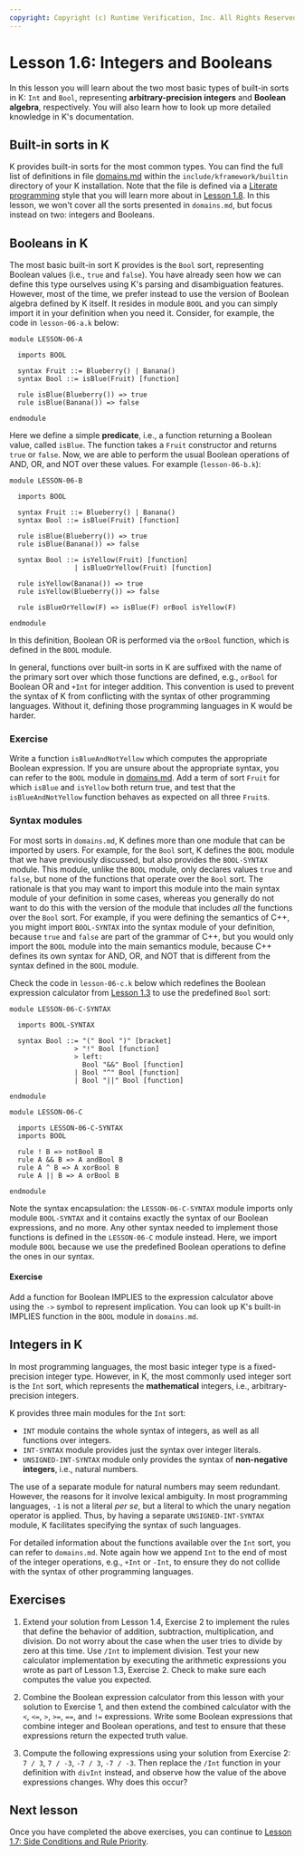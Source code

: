```yaml
---
copyright: Copyright (c) Runtime Verification, Inc. All Rights Reserved.
---
```


# Lesson 1.6: Integers and Booleans

In this lesson you will learn about the two most basic types of built-in
sorts in K: `Int` and `Bool`, representing **arbitrary-precision integers** 
and **Boolean algebra**, respectively. You will also learn how to look up 
more detailed knowledge in K's documentation.

## Built-in sorts in K

K provides built-in sorts for the most common types. You can find the full 
list of definitions in file
[domains.md](../../../include/kframework/builtin/domains.md) within the
`include/kframework/builtin` directory of your K installation. Note that 
the file is defined via a 
[Literate programming](https://en.wikipedia.org/wiki/Literate_programming)
style that you will learn more about in 
[Lesson 1.8](../08_literate_programming/README.md). 
In this lesson, we won't cover all the sorts presented in `domains.md`,
but focus instead on two: integers and Booleans.


## Booleans in K

The most basic built-in sort K provides is the `Bool` sort, representing
Boolean values (i.e., `true` and `false`). You have already seen how we can
define this type ourselves using K's parsing and disambiguation features. 
However, most of the time, we prefer instead to use the version of Boolean 
algebra defined by K itself. It resides in module `BOOL` and you can simply 
import it in your definition when you need it. Consider, for example, the 
code in `lesson-06-a.k` below:

```k
module LESSON-06-A

  imports BOOL

  syntax Fruit ::= Blueberry() | Banana()
  syntax Bool ::= isBlue(Fruit) [function]

  rule isBlue(Blueberry()) => true
  rule isBlue(Banana()) => false

endmodule
```

Here we define a simple **predicate**, i.e., a function returning a Boolean 
value, called `isBlue`. The function takes a `Fruit` constructor and returns
`true` or `false`. Now, we are able to perform the usual Boolean operations 
of AND, OR, and NOT over these values. For example (`lesson-06-b.k`):

```k
module LESSON-06-B

  imports BOOL

  syntax Fruit ::= Blueberry() | Banana()
  syntax Bool ::= isBlue(Fruit) [function]

  rule isBlue(Blueberry()) => true
  rule isBlue(Banana()) => false

  syntax Bool ::= isYellow(Fruit) [function]
                | isBlueOrYellow(Fruit) [function]

  rule isYellow(Banana()) => true
  rule isYellow(Blueberry()) => false

  rule isBlueOrYellow(F) => isBlue(F) orBool isYellow(F)

endmodule
```

In this definition, Boolean OR is performed via the `orBool` function, which is 
defined in the `BOOL` module. 

In general, functions over built-in sorts in K are suffixed with the name of 
the primary sort over which those functions are defined, e.g., `orBool` for 
Boolean OR and `+Int` for integer addition. This convention is used to prevent 
the syntax of K from conflicting with the syntax of other programming 
languages. Without it, defining those programming languages in K would be 
harder.

### Exercise

Write a function `isBlueAndNotYellow` which computes the appropriate Boolean
expression. If you are unsure about the appropriate syntax, you can refer to 
the `BOOL` module in
[domains.md](../../../include/kframework/builtin/domains.md). Add a term of
sort `Fruit` for which `isBlue` and `isYellow` both return true, and test that
the `isBlueAndNotYellow` function behaves as expected on all three `Fruit`s.

### Syntax modules

For most sorts in `domains.md`, K defines more than one module that can be
imported by users. For example, for the `Bool` sort, K defines the `BOOL`
module that we have previously discussed, but also provides the `BOOL-SYNTAX` 
module. This module, unlike the `BOOL` module, only declares values `true` 
and `false`, but none of the functions that operate over the `Bool` sort. 
The rationale is that you may want to import this module into the main syntax 
module of your definition in some cases, whereas you generally do
not want to do this with the version of the module that includes _all_ the
functions over the `Bool` sort. For example, if you were defining the semantics
of C++, you might import `BOOL-SYNTAX` into the syntax module of your
definition, because `true` and `false` are part of the grammar of C++, but
you would only import the `BOOL` module into the main semantics module, because
C++ defines its own syntax for AND, OR, and NOT that is different from the
syntax defined in the `BOOL` module.

Check the code in `lesson-06-c.k` below which redefines the Boolean expression
calculator from [Lesson 1.3](../03_parsing/README.md) to use the predefined 
`Bool` sort:

```k
module LESSON-06-C-SYNTAX

  imports BOOL-SYNTAX

  syntax Bool ::= "(" Bool ")" [bracket]
                > "!" Bool [function]
                > left:
                  Bool "&&" Bool [function]
                | Bool "^" Bool [function]
                | Bool "||" Bool [function]

endmodule

module LESSON-06-C

  imports LESSON-06-C-SYNTAX
  imports BOOL

  rule ! B => notBool B
  rule A && B => A andBool B
  rule A ^ B => A xorBool B
  rule A || B => A orBool B

endmodule
```

Note the syntax encapsulation: the `LESSON-06-C-SYNTAX` module imports only
module `BOOL-SYNTAX` and it contains exactly the syntax of our Boolean 
expressions, and no more. Any other syntax needed to implement those 
functions is defined in the `LESSON-06-C` module instead. Here, we import  
module `BOOL` because we use the predefined Boolean operations to define the
ones in our syntax.

#### Exercise

Add a function for Boolean IMPLIES to the expression calculator above using 
the `->` symbol to represent implication. You can look up K's built-in 
IMPLIES function in the `BOOL` module in `domains.md`.

## Integers in K

In most programming languages, the most basic integer type is a 
fixed-precision integer type. However, in K, the most commonly used integer
sort is the `Int` sort, which represents the **mathematical** integers, i.e.,
arbitrary-precision integers.

K provides three main modules for the `Int` sort:
- `INT` module contains the whole syntax of integers, as well as all 
  functions over integers.
- `INT-SYNTAX` module provides just the syntax over integer literals.
- `UNSIGNED-INT-SYNTAX` module only provides the syntax of **non-negative
  integers**, i.e., natural numbers.

The use of a separate module for natural numbers may seem redundant. However,
the reasons for it involve lexical ambiguity. In most programming languages,
`-1` is not a literal _per se_, but a literal to which the unary negation 
operator is applied. Thus, by having a separate `UNSIGNED-INT-SYNTAX` module,
K facilitates specifying the syntax of such languages.

For detailed information about the functions available over the `Int` sort,
you can refer to `domains.md`. Note again how we append `Int` to the end of 
most of the integer operations, e.g., `+Int` or `-Int`, to ensure they do not 
collide with the syntax of other programming languages.

## Exercises

1. Extend your solution from Lesson 1.4, Exercise 2 to implement the rules
that define the behavior of addition, subtraction, multiplication, and
division. Do not worry about the case when the user tries to divide by zero
at this time. Use `/Int` to implement division. Test your new calculator
implementation by executing the arithmetic expressions you wrote as part of
Lesson 1.3, Exercise 2. Check to make sure each computes the value you 
expected.

2. Combine the Boolean expression calculator from this lesson with your
solution to Exercise 1, and then extend the combined calculator with the `<`,
`<=`, `>`, `>=`, `==`, and `!=` expressions. Write some Boolean expressions
that combine integer and Boolean operations, and test to ensure that these
expressions return the expected truth value.

3. Compute the following expressions using your solution from Exercise 2:
`7 / 3`, `7 / -3`, `-7 / 3`, `-7 / -3`. Then replace the `/Int` function in
your definition with `divInt` instead, and observe how the value of the above
expressions changes. Why does this occur?

## Next lesson

Once you have completed the above exercises, you can continue to
[Lesson 1.7: Side Conditions and Rule Priority](../07_side_conditions/README.md).
